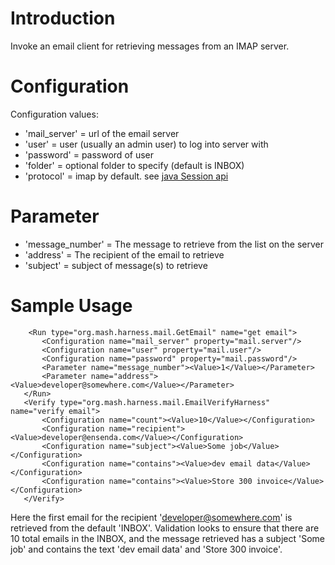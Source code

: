 # Introduction #

Invoke an email client for retrieving messages from an IMAP server.

# Configuration #
Configuration values:
  * 'mail\_server' = url of the email server
  * 'user' = user (usually an admin user) to log into server with
  * 'password' = password of user
  * 'folder' = optional folder to specify (default is INBOX)
  * 'protocol' = imap by default.  see [java Session api](http://docs.oracle.com/javaee/5/api/javax/mail/Session.html)

# Parameter #
  * 'message\_number' = The message to retrieve from the list on the server
  * 'address' = The recipient of the email to retrieve
  * 'subject' = subject of message(s) to retrieve

# Sample Usage #
```
    <Run type="org.mash.harness.mail.GetEmail" name="get email">
       <Configuration name="mail_server" property="mail.server"/>
       <Configuration name="user" property="mail.user"/>
       <Configuration name="password" property="mail.password"/>
       <Parameter name="message_number"><Value>1</Value></Parameter>
       <Parameter name="address"><Value>developer@somewhere.com</Value></Parameter>
   </Run>
   <Verify type="org.mash.harness.mail.EmailVerifyHarness" name="verify email">
       <Configuration name="count"><Value>10</Value></Configuration>
       <Configuration name="recipient"><Value>developer@ensenda.com</Value></Configuration>
       <Configuration name="subject"><Value>Some job</Value></Configuration>
       <Configuration name="contains"><Value>dev email data</Value></Configuration>
       <Configuration name="contains"><Value>Store 300 invoice</Value></Configuration>
   </Verify>
```

Here the first email for the recipient 'developer@somewhere.com' is retrieved from the default 'INBOX'.  Validation looks to ensure that there are 10 total emails in the INBOX, and the message retrieved has a subject 'Some job' and contains the text 'dev email data' and 'Store 300 invoice'.